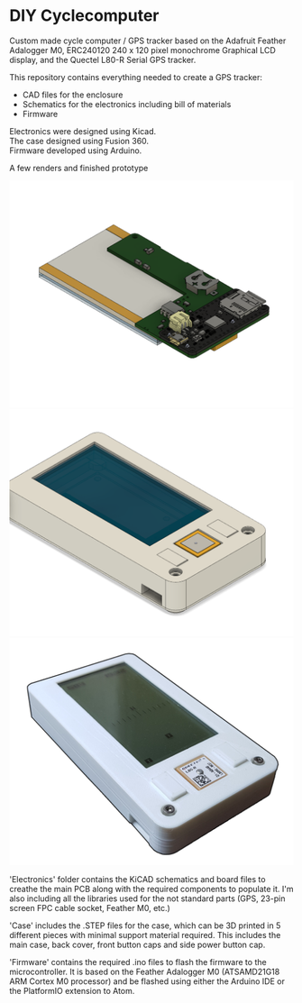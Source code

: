# DIY Cyclecomputer

Custom made cycle computer / GPS tracker based on the Adafruit Feather Adalogger M0, ERC240120 240 x 120 pixel monochrome Graphical LCD display, and the Quectel L80-R Serial GPS tracker.

This repository contains everything needed to create a GPS tracker:
- CAD files for the enclosure
- Schematics for the electronics including bill of materials
- Firmware

Electronics were designed using Kicad.  
The case designed using Fusion 360.  
Firmware developed using Arduino.  

A few renders and finished prototype

![alt text](https://github.com/jucordero/DIY_Cyclecomputer/blob/master/Electronica.png)
![alt text](https://github.com/jucordero/DIY_Cyclecomputer/blob/master/Completo.png)
![alt text](https://github.com/jucordero/DIY_Cyclecomputer/blob/master/Prototipo.png)

'Electronics' folder contains the KiCAD schematics and board files to creathe the main PCB along with the required components to populate it. I'm also including all the libraries used for the not standard parts (GPS, 23-pin screen FPC cable socket, Feather M0, etc.)

'Case' includes the .STEP files for the case, which can be 3D printed in 5 different pieces with minimal support material required.
This includes the main case, back cover, front button caps and side power button cap.

'Firmware' contains the required .ino files to flash the firmware to the microcontroller. It is based on the Feather Adalogger M0 (ATSAMD21G18 ARM Cortex M0 processor) and be flashed using either the Arduino IDE or the PlatformIO extension to Atom. 
